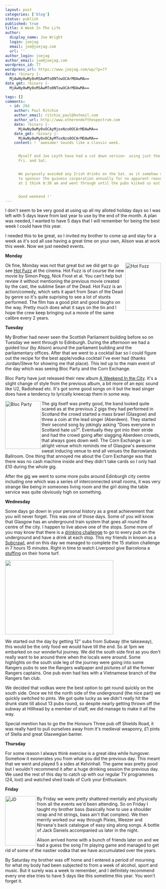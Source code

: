 ```yaml
---
layout: post
categories: ['blog']
status: publish
published: true
title: A Week In The Life
author:
  display_name: Joe Wright
  login: joejag
  email: joe@joejag.com
  url: ''
author_login: joejag
author_email: joe@joejag.com
wordpress_id: 77
wordpress_url: https://www.joejag.com/wp/?p=77
date: !binary |-
  MjAwNy0wMy0xMSAwMTo0NTowOCArMDAwMA==
date_gmt: !binary |-
  MjAwNy0wMy0xMSAwMTo0NTowOCArMDAwMA==

tags: []
comments:
  - id: 284
    author: Paul Ritchie
    author_email: ritchie_paul@hotmail.com
    author_url: http://www.otherendofthespectrum.com
    date: !binary |-
      MjAwNy0wMy0xOCAyMjoxNzo0OCArMDAwMA==
    date_gmt: !binary |-
      MjAwNy0wMy0xOCAyMToxNzo0OCArMDAwMA==
    content: ! 'awesome! Sounds like a classic week.


      Myself and Joe Leyth have had a cut down version  using just the weekend days
      Fri. and Sat.


      We purposely avoided any Irish drinks on the Sat. as it somehow seems retarded
      to sponsor the guiness corporation annually for no apparent reason. Drinking started
      at I think 8:30 am and went through until the pubs kicked us out about 2am.


      Good weekend !'
---
```


<p>I don't seem to be very good at using up all my alloted holiday days so I was left with 5 days leave from last year to use by the end of the month.  A plan was needed, I wanted to have 5 days that I will remember for being the best week I could have this year.</p>
<p>I needed this to be great, so I invited my brother to come up and stay for a week as it's sod all use having a great time on your own, Alison was at work this week.  Now we just needed events.</p>
<p><b>Monday</b></p>
<p><img style="float: right; padding-left: 3px;" alt="Hot Fuzz" height="155" width="115" src="http://www.mywiredempire.com/i/blog/hotfuzz.jpg"/>Ok fine, Monday was not that great but we did get to go see <a href="http://www.imdb.com/title/tt0425112/">Hot Fuzz</a> at the cinema.  Hot Fuzz is of course the new movie by Simon Pegg, Nick Frost et al.  You can't help but review it without mentioning the previous movie created by the cast, the sublime Sean of the Dead.  Hot Fuzz is an action/comedy, which sets it apart from Sean of the Dead by genre so it's quite suprising to see a lot of stunts performed.  The film has a good plot and good laughs on the way.  Pretty much does what it says on the tin and I hope the crew keep bringing out a movie of the same calibre every 2 years.</p>
<p><b>Tuesday</b></p>
<p>My Brother had never seen the Scottish Parliament building before so on Tuesday we went through to Edinburgh.  During the afternoon we had a guided tour (by Alison) around the parliament building and the parliamentary offices.  After that we went to a cocktail bar so I could figure out the recipe for the best apple/vodka cocktail I've ever had (thanks Jordan/Steve for showing me that place).  This led up to the main event of the day which was seeing Bloc Party and the Corn Exchange.</p>
<p>Bloc Party have just released their new album <a href="http://en.wikipedia.org/wiki/A_Weekend_in_the_City">A Weekend In the City</a>.  It's a slight change of style from the previous album, a bit more of an epic sound like U2, Radiohead etc.  It's got some good songs on it but the lead singer does have a tendency to lyrically kneecap them in some way.</p>
<p><img style="float: left; padding-right: 3px;" alt="Bloc Party" height="155" width="115" src="http://www.mywiredempire.com/i/blog/bloc.jpg"/>The gig itself was pretty good, the band looked quite scared as at the previous 2 gigs they had performed in Scotland the crowd started a mass brawl (Glasgow) and threw a coin at the lead singer (Aberdeen).  They started their second song by jokingly asking "Does everyone in Scotland hate us?".  Eventually they got into their stride and had the crowd going after slagging Aberdeen crowds, that always goes down well.  The Corn Exchange is an alright venue which reminds me of Glasgow's awesome sweat inducing venue to end all venues the Barrowlands Ballroom.  One thing that annoyed me about the Corn Exchange was that there was no cash machine inside and they didn't take cards so I only had &pound;10 during the whole gig.</p>
<p>After the gig we went to some more pubs around Edinburgh city centre including one which was a series of interconnected small rooms, it was very strange like being in someones living room and the girl doing the table service was quite obviously high on something.</p>
<p><b>Wednesday</b></p>
<p>Some days go down in your personal history as a great achievement that you will never forget.  This was one of those days.  Some of you will know that Glasgow has an underground train system that goes all round the centre of the city.  I happen to live above one of the stops.  Some more of you may know that there is a <a href="http://en.wikipedia.org/wiki/Subcrawl">drinking challenge</a> to go to every pub on the underground and have a drink at each stop.  This my friends in known as a <a href="http://www.subcrawl.co.uk/">Subcrawl</a>, and on this day we managed to complete the 15 station challenge in 7 hours 15 minutes.  Right in time to watch Liverpool give Barcelona a <a href="http://news.bbc.co.uk/sport1/hi/football/europe/6371395.stm">stuffing</a> on their home turf.</p>
<p><a href="http://www.mywiredempire.com/i/blog/glasgow.gif"><img height="240" width="350" src="http://www.mywiredempire.com/i/blog/glasgow.gif" /></a></p>
<p>We started out the day by getting 12" subs from Subway (the takeaway), this would be the only food we would have till the end.  So at 1pm we embarked on our wonderful journey.  We did the south side first as you don't really want to be around there when the locals were around.  Some highlights on the south side leg of the journey were going into some Rangers pubs to see the Rangers wallpaper and pictures of all the former Rangers captains.  One pub even had ties with a Vietnamese branch of the Rangers fan club.</p>
<p>We decided that vodkas were the best option to get round quickly on the south side.  Once we hit the north side of the underground (the nice part) we quickly switched to pints.  We got quite lucky as we didn't really hit the drunk state till about 13 pubs round, so despite nearly getting thrown off the subway at Hillhead by a member of staff, we did manage to make it all the way.</p>
<p>Special mention has to go the the Honours Three pub off Shields Road, it was really hard to pull ourselves away from it's medieval weaponry, &pound;1 pints of Stella and great Glaswegian banter.</p>
<p><b>Thursday</b></p>
<p>For some reason I always think exercise is a great idea while hungover.  Somehow it exonerates you from what you did the previous day.  This meant that we went and played 5 a sides at Kelvinhall.  The game was pretty good but I wouldn't recommend it after a huge drinking session the previous day.  We used the rest of this day to catch up with our regular TV programmes (24, lost) and watched shed loads of Curb your Enthusiasm.</p>
<p><b>Friday</b></p>
<p><img style="float: left; padding-right: 3px;" width="100" height="160" alt="JD" src="http://www.mywiredempire.com/i/blog/jack.jpg"/>By Friday we were pretty shattered mentally and physically from all the events we'd been attending.  So on Friday I taught my brother bass (basically how to use a shoulder strap and hit strings, bass ain't that complex).  We then merrily worked our way through Pixies, Weezer and Nirvana's back catalogue of easy sing along songs.  A bottle of Jack Daniels accompanied us later in the night.</p>
<p>Alison arrived home with a bunch of friends later on and we had a guess the song I'm playing game and managed to get rid of some of the nastier vodka that we have accumulated over the years.</p>
<p>By Saturday my brother was off home and I entered a period of mourning for what my body had been subjected to from a week of alcohol, sport and music.  But it surely was a week to remember, and I definitely recommend every one else tries to have 5 days like this sometime this year.  You won't forget it.</p>
